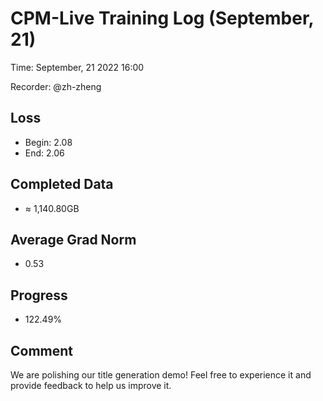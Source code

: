 
# CPM-Live Training Log (September, 21)

Time: September, 21 2022 16:00

Recorder: @zh-zheng

## Loss
- Begin: 2.08
- End: 2.06
	
## Completed Data
- $\approx$ 1,140.80GB

## Average Grad Norm
- 0.53

## Progress
- 122.49%

## Comment

We are polishing our title generation demo! Feel free to experience it and provide feedback to help us improve it.
